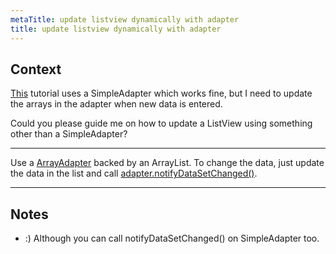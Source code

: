 ```yaml
---
metaTitle: update listview dynamically with adapter
title: update listview dynamically with adapter
---
```


## Context

[This](http://saigeethamn.blogspot.com/2010/04/custom-listview-android-developer.html) tutorial uses a SimpleAdapter which works fine, but I need to update the arrays in the adapter when new data is entered.


Could you please guide me on how to update a ListView using something other than a SimpleAdapter?



---

Use a [ArrayAdapter](http://developer.android.com/reference/android/widget/ArrayAdapter.html) backed by an ArrayList. To change the data, just update the data in the list and call [adapter.notifyDataSetChanged()](http://developer.android.com/reference/android/widget/BaseAdapter.html#notifyDataSetChanged%28%29).



---

## Notes

- :) Although you can call notifyDataSetChanged() on SimpleAdapter too.
